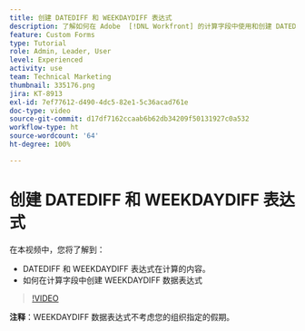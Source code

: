 ```yaml
---
title: 创建 DATEDIFF 和 WEEKDAYDIFF 表达式
description: 了解如何在 Adobe  [!DNL Workfront] 的计算字段中使用和创建 DATEDIFF 表达式。
feature: Custom Forms
type: Tutorial
role: Admin, Leader, User
level: Experienced
activity: use
team: Technical Marketing
thumbnail: 335176.png
jira: KT-8913
exl-id: 7ef77612-d490-4dc5-82e1-5c36acad761e
doc-type: video
source-git-commit: d17df7162ccaab6b62db34209f50131927c0a532
workflow-type: ht
source-wordcount: '64'
ht-degree: 100%

---
```


# 创建 DATEDIFF 和 WEEKDAYDIFF 表达式

在本视频中，您将了解到：

* DATEDIFF 和 WEEKDAYDIFF 表达式在计算的内容。
* 如何在计算字段中创建 WEEKDAYDIFF 数据表达式

>[!VIDEO](https://video.tv.adobe.com/v/3417113/?quality=12&learn=on&enablevpops&captions=chi_hans)

**注释**：WEEKDAYDIFF 数据表达式不考虑您的组织指定的假期。
